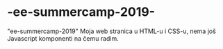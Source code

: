 # -ee-summercamp-2019-
"ee-summercamp-2019" 
Moja web stranica u HTML-u i CSS-u, nema još Javascript komponenti na čemu radim.

